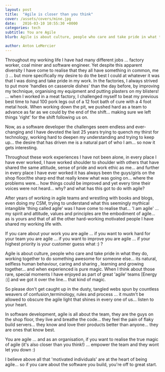 ```yaml
---
layout: post
title:  "Agile is closer than you think"
cover: /assets/covers/mine.jpg
date:   2016-03-10 10:55:30 +0000
categories: tech
subtitle: You are Agile
blurb: Agile is about culture, people who care and take pride in what they do, working together to do something awesome for someone else... its natural, selfless human behaviour, caring and sharing, learning and growing together... 

author: Anton LeMercier
---
```


Throughout my working life I have had many different jobs ... factory worker, coal miner and software engineer. Yet despite this apparent diversity I have come to realise that they all have something in common, me :) ... but more specifically my desire to do the best I could at whatever it was that I was doing and take pride in my work. In the factories, I always strived to put more 'handles on casserole dishes' than the day before, by improving my technique, organising my equipment and putting plasters on my blisters! ... when I worked in a meat factory, I challenged myself to beat my previous best time to haul 100 pork legs out of a 12 foot bath of cure with a 4 foot metal hook. When working down the pit, we pushed hard as a team to advance as far as we could by the end of the shift... making sure we left things 'right' for the shift following us on.

Now, as a  software developer the challenges seem endless and ever-changing and I have devoted the last 25 years trying to quench my thirst for technology, working hard to deepen my understanding and trying to keep up... the desire that has driven me is a natural part of who I am... so now it gets interesting.

Throughout these work experiences I have not been alone, in every place I have ever worked, I have worked shoulder to shoulder with others that have shared the same attitude, sense of pride and work ethic as me... and further in every place I have ever worked it has always been the guys/girls on the shop floor/the sharp end that really knew what was going on... where the problems were... how things could be improved and yet every time their voices were not heard... why? and what has this got to do with agile?

After years of working in agile teams and wrestling with books and blogs, even doing my CSM, trying to understand what this seemingly mythical intangible 'thing called agile' was I have come to realise that... 'I am agile' ... my spirit and attitude, values and principles are the embodiment of agile... as is yours and that of all the other hard-working motivated people I have shared my working life with.

If you care about your work you are agile ... if you want to work hard for your team you are agile ... if you want to improve you are agile ... if your highest priority is your customer guess what :) ?

Agile is about culture, people who care and take pride in what they do, working together to do something awesome for someone else... its natural, selfless human behaviour, caring and sharing , learning and growing together... and when experienced is pure magic. When I think about those rare, special moments I have enjoyed as part of great 'agile' teams [Energy :)] and we got it over the line... that kind of magic.

So please don't get caught up in the dusty, tangled webs spun by countless weavers of confusion,terminology, rules  and process ...  it mustn't be allowed to obscure the agile light that shines in every one of us...  listen to your heart.

In software development, agile is all about the team, they are the guys on the shop floor, they live and breathe the code... they feel the pain of flaky build servers... they know and love their products better than anyone... they are ones that know best. 

You are agile ... and as an organisation, if you want to realise the true magic of agile (it's also closer than you think!) ... empower the team and they wont let you down :)

I believe above all that 'motivated individuals' are at the heart of being agile... so if you care about the software you build, you're off to great start.
